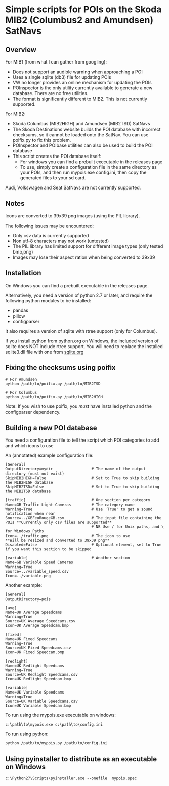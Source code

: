 
# Simple scripts for POIs on the Skoda MIB2 (Columbus2 and Amundsen) SatNavs

## Overview

  For MIB1 (from what I can gather from googling):

  - Does not support an audible warning when approaching a POI
  - Uses a single sqlite (db3) file for updating POIs
  - VW no longer provides an online mechanism for updating the POIs
  - POInspector is the only utility currently available to generate a new database. There are no free utilities.
  - The format is significantly different to MIB2. This is not currently supported.

  For MIB2:

  - Skoda Columbus (MIB2HIGH) and Amundsen (MIB2TSD) SatNavs
  - The Skoda Destinations website builds the POI database with incorrect checksums, so it cannot be loaded onto the SatNav. You can use poifix.py to fix this problem.
  - POInspector and POIbase utilities can also be used to build the POI database
  - This script creates the POI database itself:
    - For windows you can find a prebuilt executable in the releases page
    - To use, simply create a configuration file in the same directory as your POIs, and then run mypois.exe config.ini, then copy the generated files to your sd card.

  Audi, Volkswagen and Seat SatNavs are not currently supported.

## Notes

Icons are converted to 39x39 png images (using the PIL library).

The following issues may be encountered:
  - Only csv data is currently supported
  - Non utf-8 characters may not work (untested)
  - The PIL library has limited support for different image types (only tested bmp,png)
  - Images may lose their aspect ration when being converted to 39x39

## Installation

On Windows you can find a prebuilt executable in the releases page.

Alternatively, you need a version of python 2.7 or later, and require the following python modules to be installed:
  - pandas
  - pillow
  - configparser

It also requires a version of sqlite with rtree support (only for Columbus).

If you install python from python.org on Windows, the included version of sqlite does NOT include rtree support. You will need to replace the installed sqlite3.dll file with one from [sqlite.org](https://www.sqlite.org)

## Fixing the checksums using poifix

```
# For Amundsen
python /path/to/poifix.py /path/to/MIB2TSD

# For Columbus
python /path/to/poifix.py /path/to/MIB2HIGH
```

Note: If you wish to use poifix, you *must* have installed python and the configparser dependency.

## Building a new POI database

You need a configuration file to tell the script which POI categories to add and which icons to use

An (annotated) example configuration file:
```
[General]
OutputDirectory=mydir                 # The name of the output directory (must not exist)
SkipMIB2HIGH=False                    # Set to True to skip building the MIB2HIGH database
SkipMIB2TSD=False                     # Set to True to skip building the MIB2TSD database

[traffic]                             # One section per category
Name=GB Traffic Light Cameras         # The category name
Warning=True                          # Use 'True' to get a sound notification when near
Source=../GBFeuRougeGB.csv            # The input file containing the POIs **Currently only csv files are supported**
                                      # NB Use / for Unix paths, and \ for Windows Paths
Icon=../traffic.png                   # The icon to use                    **Will be resized and converted to 39x39 png**
Disabled=False                        # Optional element, set to True if you want this section to be skipped

[variable]                            # Another section
Name=GB Variable Speed Cameras
Warning=True
Source=../variable_speed.csv
Icon=../variable.png
```

Another example:
```
[General]
OutputDirectory=pois

[avg]
Name=UK Average Speedcams
Warning=True
Source=UK Average Speedcams.csv
Icon=UK Average Speedcam.bmp

[fixed]
Name=UK Fixed Speedcams
Warning=True
Source=UK Fixed Speedcams.csv
Icon=UK Fixed Speedcam.bmp

[redlight]
Name=UK Redlight Speedcams
Warning=True
Source=UK Redlight Speedcams.csv
Icon=UK Redlight Speedcam.bmp

[variable]
Name=UK Variable Speedcams
Warning=True
Source=UK Variable Speedcams.csv
Icon=UK Variable Speedcam.bmp
```

To run using the mypois.exe executable on windows:
```
c:\path\to\mypois.exe c:\path\to\config.ini
```

To run using python:
```
python /path/to/mypois.py /path/to/config.ini
```

## Using pyinstaller to distribute as an executable on Windows

```
c:\Python27\Scripts\pyinstaller.exe --onefile  mypois.spec
```
